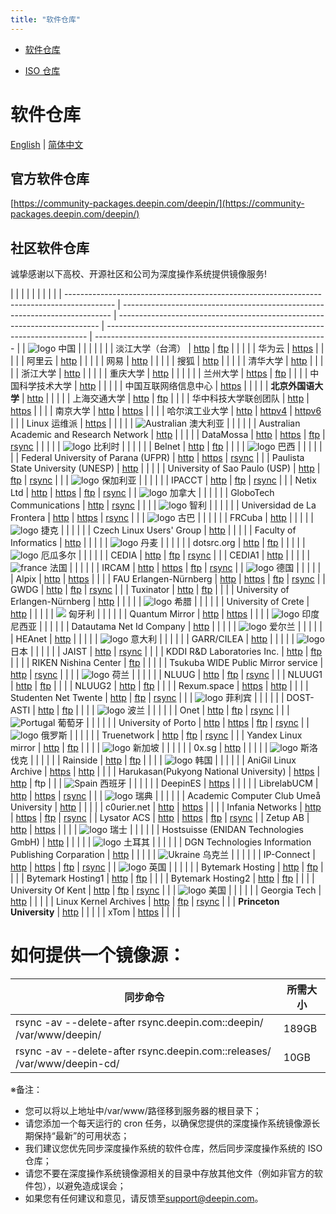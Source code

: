```yaml
---
title: "软件仓库"
---
```


<link rel="stylesheet" href="packages_zh_mark.css" />

- [软件仓库](packages_zh.md)

- [ISO 仓库](releases_zh.md)

# 软件仓库

[English](packages_en.md) \| [简体中文](packages_zh.md)

## 官方软件仓库

[https://community-packages.deepin.com/deepin/](https://community-packages.deepin.com/deepin/)

## 社区软件仓库

诚挚感谢以下高校、开源社区和公司为深度操作系统提供镜像服务!

|                                                                                            |                                                                             |                                                                           |                                                                           |                                                            |     |     |     |
| ------------------------------------------------------------------------------------------ | --------------------------------------------------------------------------- | ------------------------------------------------------------------------- | ------------------------------------------------------------------------- | ---------------------------------------------------------- |
| ![logo](https://www.deepin.org/wp-content/uploads/flag/1473231703China.jpg) 中国           |                                                                             |                                                                           |                                                                           |                                                            |                                                         |
| 淡江大学（台湾）                                                                           | [http](http://ftp.tku.edu.tw/Linux/Deepin/deepin/)                          | [ftp](ftp://ftp.tku.edu.tw/Linux/Deepin/deepin/)                          |                                                                           |                                                            |                                                         |
| 华为云                                                                                     | [https](https://mirrors.huaweicloud.com/deepin/)                            |                                                                           |                                                                           |                                                            |
| 阿里云                                                                                     | [http](http://mirrors.aliyun.com/deepin)                                    |                                                                           |                                                                           |                                                            |
| 网易                                                                                       | [http](http://mirrors.163.com/deepin/)                                      |                                                                           |                                                                           |                                                            |
| 搜狐                                                                                       | [http](http://mirrors.sohu.com/deepin)                                      |                                                                           |                                                                           |                                                            |
| 清华大学                                                                                   | [http](http://mirrors.tuna.tsinghua.edu.cn/deepin/)                         |                                                                           |                                                                           |                                                            |
| 浙江大学                                                                                   | [http](http://mirrors.zju.edu.cn/deepin/)                                   |                                                                           |                                                                           |                                                            |
| 重庆大学                                                                                   | [http](http://mirrors.cqu.edu.cn/deepin/)                                   |                                                                           |                                                                           |                                                            |                                                         |
| 兰州大学                                                                                   | [https](https://mirror.lzu.edu.cn/deepin/)                                  | [ftp](ftp://mirror.lzu.edu.cn/deepin/)                                    |                                                                           |                                                            |
| 中国科学技术大学                                                                           | [http](http://mirrors.ustc.edu.cn/deepin/)                                  |                                                                           |                                                                           |                                                            |
| 中国互联网络信息中心                                                                       | [https](https://mirrors.cnnic.cn/deepin/)                                   |                                                                           |                                                                           |                                                            |
| **北京外国语大学**                                                                         | [http](http://mirrors.bfsu.edu.cn/deepin/)                                  |                                                                           |                                                                           |                                                            |
| 上海交通大学                                                                               | [http](http://ftp.sjtu.edu.cn/deepin/)                                      | [ftp](ftp://ftp.sjtu.edu.cn/deepin/)                                      |                                                                           |                                                            |
| 华中科技大学联创团队                                                                       | [http](http://mirrors.hustunique.com/deepin/)                               | [https](https://mirrors.hustunique.com/deepin/)                           |                                                                           |                                                            |
| 南京大学                                                                                   | [http](http://mirrors.nju.edu.cn/deepin/)                                   | [https](https://mirrors.nju.edu.cn/deepin/)                               |                                                                           |                                                            |
| 哈尔滨工业大学                                                                             | [http](http://mirrors.hit.edu.cn/deepin/)                                   | [httpv4](http://mirrors4.hit.edu.cn/deepin)                               | [httpv6](http://mirrors6.hit.edu.cn/deepin)                               |                                                            |
| Linux 运维派                                                                               | [https](https://mirrors.skyshe.cn/deepin/)                                  |                                                                           |                                                                           |                                                            |
| ![Australian](https://www.deepin.org/wp-content/uploads/2016/12/Australian.jpg) 澳大利亚   |                                                                             |                                                                           |                                                                           |                                                            |
| Australian Academic and Research Network                                                   | [http](http://mirror.aarnet.edu.au/pub/deepin/deepin/)                      |                                                                           |                                                                           |                                                            |
| DataMossa                                                                                  | [http](http://mirror.datamossa.io/deepin)                                   | [https](https://mirror.datamossa.io/deepin)                               | [ftp](ftp://mirror.datamossa.io/deepin)                                   | [rsync](https://www.deepin.org/zh/mirrors/packages/deepin) |                                                           |                                                           |                                                           |
| ![logo](https://www.deepin.org/wp-content/uploads/flag/1473231824Belgium.jpg) 比利时       |                                                                             |                                                                           |                                                                           |                                                            |
| Belnet                                                                                     | [http](http://ftp.belnet.be/mirror/deepin/)                                 | [ftp](ftp://ftp.belnet.be/mirror/deepin/)                                 |                                                                           |                                                            |
| ![logo](https://www.deepin.org/wp-content/uploads/flag/1473231840Brazil.jpg) 巴西          |                                                                             |                                                                           |                                                                           |                                                            |                                                           |
| Federal University of Parana (UFPR)                                                        | [http](http://deepin.c3sl.ufpr.br/deepin/)                                  | [https](https://deepin.c3sl.ufpr.br/deepin/)                              | [rsync](rsync://deepin.c3sl.ufpr.br/deepin)                               |                                                            |
| Paulista State University (UNESP)                                                          | [http](http://mirror.unesp.br/deepin/)                                      |                                                                           |                                                                           |                                                            |
| University of Sao Paulo (USP)                                                              | [http](http://sft.if.usp.br/deepin/)                                        | [ftp](ftp://sft.if.usp.br/deepin/)                                        | [rsync](rsync://sft.if.usp.br/deepin)                                     |                                                            |
| ![logo](https://www.deepin.org/wp-content/uploads/flag/1473231864Bulgaria.jpg) 保加利亚    |                                                                             |                                                                           |                                                                           |                                                            |
| IPACCT                                                                                     | [http](http://deepin.ipacct.com/deepin/)                                    | [ftp](ftp://deepin.ipacct.com/deepin/)                                    | [rsync](https://deepin.ipacct.com/deepin/)                                |                                                            |
| Netix Ltd                                                                                  | [http](http://mirrors.netix.net/deepin/)                                    | [https](https://mirrors.netix.net/deepin/)                                | [ftp](ftp://mirrors.netix.net/deepin/)                                    | [rsync](https://mirrors.netix.net/deepin/)                 |
| ![logo](https://www.deepin.org/wp-content/uploads/flag/1473231887Canada.jpg) 加拿大        |                                                                             |                                                                           |                                                                           |                                                            |
| GloboTech Communications                                                                   | [http](http://deepin.mirror.globo.tech/)                                    | [rsync](https://deepin.mirror.globo.tech/deepin)                          |                                                                           |                                                            |
| ![logo](https://www.deepin.org/wp-content/uploads/2020/06/chile.jpg) 智利                  |                                                                             |                                                                           |                                                                           |                                                            |
| Universidad de La Frontera                                                                 | [http](http://mirror.ufro.cl/deepin/)                                       | [https](https://mirror.ufro.cl/deepin/)                                   | [rsync](https://mirror.ufro.cl/deepin/)                                   |                                                            |
| ![logo](https://www.deepin.org/wp-content/uploads/2020/06/Cuba.jpg) 古巴                   |                                                                             |                                                                           |                                                                           |                                                            |
| FRCuba                                                                                     | [http](http://repo.frcuba.cu/deepin/)                                       |                                                                           |                                                                           |                                                            |
| ![logo](https://www.deepin.org/wp-content/uploads/2020/06/cz.jpg) 捷克                     |                                                                             |                                                                           |                                                                           |                                                            |
| Czech Linux Users' Group                                                                   | [http](http://ftp.linux.cz/pub/linux/deepin/)                               |                                                                           |                                                                           |                                                            |
| Faculty of Informatics                                                                     | [http](http://ftp.fi.muni.cz/pub/linux/deepin/)                             |                                                                           |                                                                           |                                                            |
| ![logo](https://www.deepin.org/wp-content/uploads/flag/1473231953Denmark.jpg) 丹麦         |                                                                             |                                                                           |                                                                           |                                                            |
| dotsrc.org                                                                                 | [http](http://mirror.dotsrc.org/deepin)                                     | [ftp](ftp://mirror.dotsrc.org/deepin)                                     |                                                                           |                                                            |                              |
| ![logo](https://www.deepin.org/wp-content/uploads/flag/1479187808Ecuador.jpg) 厄瓜多尔     |                                                                             |                                                                           |                                                                           |                                                            |
| CEDIA                                                                                      | [http](http://mirror.cedia.org.ec/deepin)                                   | [ftp](ftp://mirror.cedia.org.ec/deepin)                                   | [rsync](https://www.deepin.org/zh/mirrors/packages/deepin)                |                                                            |
| CEDIA1                                                                                     | [http](http://mirror.ueb.edu.ec/deepin/)                                    |                                                                           |                                                                           |                                                            |
| ![france](https://www.deepin.org/wp-content/uploads/2016/12/france.jpg) 法国               |                                                                             |                                                                           |                                                                           |                                                            |
| IRCAM                                                                                      | [http](http://mirrors.ircam.fr/pub/deepin/)                                 | [https](https://mirrors.ircam.fr/pub/deepin/)                             | [ftp](ftp://mirrors.ircam.fr/pub/deepin/)                                 | [rsync](https://mirrors.ircam.fr/pub/deepin/)              |
| ![logo](https://www.deepin.org/wp-content/uploads/flag/1473231998Germany.jpg) 德国         |                                                                             |                                                                           |                                                                           |                                                            |
| Alpix                                                                                      | [http](http://mirror.alpix.eu/deepin/)                                      | [https](https://mirror.alpix.eu/deepin/)                                  |                                                                           |                                                            |
| FAU Erlangen-Nürnberg                                                                      | [http](http://ftp.fau.de/deepin/)                                           | [https](https://ftp.fau.de/deepin/)                                       | [ftp](ftp://ftp.fau.de/deepin/)                                           | [rsync](https://ftp.fau.de/deepin/)                        |
| GWDG                                                                                       | [http](http://ftp.gwdg.de/pub/linux/linuxdeepin/deepin/)                    | [ftp](ftp://ftp.gwdg.de/pub/linux/linuxdeepin/deepin)                     | [rsync](https://ftp.gwdg.de/pub/linux/linuxdeepin/deepin)                 |                                                            |
| Tuxinator                                                                                  | [http](http://mirror2.tuxinator.org/deepin/)                                | [ftp](ftp://mirror2.tuxinator.org/deepin/)                                |                                                                           |                                                            |
| University of Erlangen-Nürnberg                                                            | [http](http://ftp.uni-erlangen.de/deepin/)                                  |                                                                           |                                                                           |                                                            |
| ![logo](https://www.deepin.org/wp-content/uploads/flag/1478571726Greece.jpg) 希腊          |                                                                             |                                                                           |                                                                           |                                                            |
| University of Crete                                                                        | [http](http://ftp.cc.uoc.gr/mirrors/linux/deepin/packages/)                 |                                                                           |                                                                           |                                                            |
| ![](https://www.deepin.org/wp-content/plugins/qtranslate-x/flags/hu.png) 匈牙利            |                                                                             |                                                                           |                                                                           |                                                            |
| Quantum Mirror                                                                             | [http](http://quantum-mirror.hu/mirrors/pub/deepin/)                        | [https](https://quantum-mirror.hu/mirrors/pub/deepin/)                    |                                                                           |                                                            |
| ![logo](https://www.deepin.org/wp-content/uploads/flag/1473232042Indonesia.jpg) 印度尼西亚 |                                                                             |                                                                           |                                                                           |                                                            |
| Datautama Net Id Company                                                                   | [http](http://kartolo.sby.datautama.net.id/deepin/)                         |                                                                           |                                                                           |                                                            |
| ![logo](https://www.deepin.org/wp-content/uploads/flag/1478250247Ireland.jpg) 爱尔兰       |                                                                             |                                                                           |                                                                           |                                                            |
| HEAnet                                                                                     | [http](http://ftp.heanet.ie/pub/deepin/)                                    |                                                                           |                                                                           |                                                            |
| ![logo](https://www.deepin.org/wp-content/uploads/flag/1473232055Italy.jpg) 意大利         |                                                                             |                                                                           |                                                                           |                                                            |
| GARR/CILEA                                                                                 | [http](http://deepin.mirror.garr.it/mirrors/deepin/)                        |                                                                           |                                                                           |                                                            |
| ![logo](https://www.deepin.org/wp-content/uploads/flag/1473232068Japan.jpg) 日本           |                                                                             |                                                                           |                                                                           |                                                            |
| JAIST                                                                                      | [http](http://ftp.jaist.ac.jp/pub/Linux/deepin/)                            | [rsync](https://rsync.deepin.com/deepin)                                  |                                                                           |                                                            |
| KDDI R&D Laboratories Inc.                                                                 | [http](http://www.ftp.ne.jp/Linux/packages/deepin/deepin/)                  | [ftp](ftp://ftp.kddilabs.jp/Linux/packages/deepin/deepin/)                |                                                                           |                                                            |
| RIKEN Nishina Center                                                                       | [ftp](ftp://ftp.riken.jp/Linux/deepin)                                      |                                                                           |                                                                           |                                                            |
| Tsukuba WIDE Public Mirror service                                                         | [http](http://ftp.tsukuba.wide.ad.jp/Linux/deepin/)                         | [rsync](https://ftp.tsukuba.wide.ad.jp/deepin)                            |                                                                           |                                                            |
| ![logo](https://www.deepin.org/wp-content/uploads/flag/1473232015Holland.jpg) 荷兰         |                                                                             |                                                                           |                                                                           |                                                            |
| NLUUG                                                                                      | [http](http://ftp.nluug.nl/os/Linux/distr/deepin/)                          | [ftp](ftp://ftp.nluug.nl/pub/os/Linux/distr/deepin/)                      | [rsync](https://ftp.nluug.nl/deepin/)                                     |                                                            |
| NLUUG1                                                                                     | [http](http://ftp1.nluug.nl/os/Linux/distr/deepin/)                         | [ftp](ftp://ftp1.nluug.nl/pub/os/Linux/distr/deepin/)                     |                                                                           |                                                            |
| NLUUG2                                                                                     | [http](http://ftp2.nluug.nl/os/Linux/distr/deepin/)                         | [ftp](ftp://ftp2.nluug.nl/pub/os/Linux/distr/deepin/)                     |                                                                           |                                                            |
| Rexum.space                                                                                | [https](https://deepin.ams-01.rexum.space/deepin/)                          | [http](http://deepin.ams-01.rexum.space/deepin/)                          |                                                                           |                                                            |
| Studenten Net Twente                                                                       | [http](http://ftp.snt.utwente.nl/pub/os/linux/deepin)                       | [ftp](ftp://ftp.snt.utwente.nl/pub/os/linux/deepin)                       | [rsync](https://ftp.snt.utwente.nl/deepin)                                |                                                            |
| ![logo](https://www.deepin.org/wp-content/uploads/flag/1473232124Philippines.jpg) 菲利宾   |                                                                             |                                                                           |                                                                           |                                                            |
| DOST-ASTI                                                                                  | [http](http://mirrors.dotsrc.org/deepin/)                                   | [ftp](ftp://mirrors.dotsrc.org/deepin/)                                   |                                                                           |                                                            |
| ![logo](https://www.deepin.org/wp-content/uploads/flag/1473232140Poland.jpg) 波兰          |                                                                             |                                                                           |                                                                           |                                                            |
| Onet                                                                                       | [http](http://mirror.onet.pl/pub/mirrors/deepin/)                           | [ftp](ftp://mirror.onet.pl/pub/mirrors/deepin/)                           | [rsync](https://mirror.onet.pl/pub/mirrors/deepin/)                       |                                                            |
| ![Portugal](https://www.deepin.org/wp-content/uploads/2016/12/Portugal.jpg) 葡萄牙         |                                                                             |                                                                           |                                                                           |                                                            |
| University of Porto                                                                        | [http](http://mirrors.up.pt/pub/deepin/)                                    | [https](https://mirrors.up.pt/pub/deepin/)                                | [ftp](ftp://mirrors.up.pt/pub/deepin/)                                    | [rsync](https://mirrors.up.pt/pub/deepin/)                 |
| ![logo](https://www.deepin.org/wp-content/uploads/flag/1473232154Russian.jpg) 俄罗斯       |                                                                             |                                                                           |                                                                           |                                                            |
| Truenetwork                                                                                | [http](http://mirror.truenetwork.ru/deepin/)                                | [ftp](ftp://mirror.truenetwork.ru/deepin/)                                | [rsync](https://mirror.truenetwork.ru/deepin/)                            |                                                            |
| Yandex Linux mirror                                                                        | [http](http://mirror.yandex.ru/mirrors/deepin/packages/)                    | [ftp](ftp://mirror.yandex.ru/mirrors/deepin/packages/)                    |                                                                           |                                                            |
| ![logo](https://www.deepin.org/wp-content/uploads/flag/1478502810Singapore.jpg) 新加坡     |                                                                             |                                                                           |                                                                           |                                                            |
| 0x.sg                                                                                      | [http](http://mirror.0x.sg/deepin/)                                         |                                                                           |                                                                           |                                                            |
| ![logo](https://www.deepin.org/wp-content/uploads/flag/1473232178Slovakia.jpg) 斯洛伐克    |                                                                             |                                                                           |                                                                           |                                                            |
| Rainside                                                                                   | [http](http://tux.rainside.sk/deepin/)                                      | [ftp](ftp://tux.rainside.sk/deepin/)                                      |                                                                           |                                                            |
| ![logo](https://www.deepin.org/wp-content/uploads/2020/10/Korea.jpg) 韩国                  |                                                                             |                                                                           |                                                                           |                                                            |
| AniGil Linux Archive                                                                       | [https](https://mirror.anigil.com/deepin/)                                  | [http](http://mirror.anigil.com/deepin/)                                  |                                                                           |                                                            |
| Harukasan(Pukyong National University)                                                     | [https](https://ftp.harukasan.org/deepin/)                                  | [http](http://ftp.harukasan.org/deepin/)                                  | ftp                                                                       |                                                            |
| ![Spain](https://www.deepin.org/wp-content/uploads/2016/12/Spain.jpg) 西班牙               |                                                                             |                                                                           |                                                                           |                                                            |
| DeepinES                                                                                   | [https](https://mirror.deepines.com/deepin/)                                |                                                                           |                                                                           |                                                            |
| LibrelabUCM                                                                                | [http](http://mirror.librelabucm.org/deepin/)                               | [https](https://mirror.librelabucm.org/deepin/)                           | [rsync](https://mirror.librelabucm.org/deepin/)                           |                                                            |
| ![logo](https://www.deepin.org/wp-content/uploads/flag/1473232216Sweden.jpg) 瑞典          |                                                                             |                                                                           |                                                                           |                                                            |
| Academic Computer Club Umeå University                                                     | [http](http://ftp.acc.umu.se/mirror/linuxdeepin/packages/)                  |                                                                           |                                                                           |                                                            |
| c0urier.net                                                                                | [http](http://mirrors.c0urier.net/linux/deepin/packages/)                   | [https](https://mirrors.c0urier.net/linux/deepin/packages/)               |                                                                           |                                                            |
| Infania Networks                                                                           | [http](http://ftpmirror1.infania.net/mirror/deepin/packages/)               | [https](https://ftpmirror1.infania.net/mirror/deepin/packages/)           | [ftp](ftp://ftpmirror1.infania.net/mirror/deepin/packages/)               | [rsync](https://ftpmirror1.infania.net/deepin)             |
| Lysator ACS                                                                                | [http](http://ftp.lysator.liu.se/pub/deepin/packages)                       | [https](https://ftp.lysator.liu.se/pub/deepin/packages)                   | [ftp](ftp://ftp.lysator.liu.se/pub/deepin/packages)                       | [rsync](https://ftp.lysator.liu.se::deepin/packages)       |
| Zetup AB                                                                                   | [http](http://mirror.zetup.net/deepin)                                      | [https](https://mirror.zetup.net/deepin)                                  |                                                                           |                                                            |
| ![logo](https://www.deepin.org/wp-content/uploads/2020/06/Switzerland.jpg) 瑞士            |                                                                             |                                                                           |                                                                           |                                                            |
| Hostsuisse (ENIDAN Technologies GmbH)                                                      | [http](http://mirror.hostsuisse.com/deepin/packages)                        |                                                                           |                                                                           |                                                            |
| ![logo](https://www.deepin.org/wp-content/uploads/flag/1473232237Turkey.jpg) 土耳其        |                                                                             |                                                                           |                                                                           |                                                            |
| DGN Technologies Information Publishing Corparation                                        | [http](http://mirror.dgn.net.tr/deepin/)                                    |                                                                           |                                                                           |                                                            |
| ![Ukraine](https://www.deepin.org/wp-content/uploads/2018/10/Ukraine.jpg) 乌克兰           |                                                                             |                                                                           |                                                                           |                                                            |
| IP-Connect                                                                                 | [http](http://deepin.ip-connect.vn.ua/)                                     | [https](https://deepin.ip-connect.vn.ua/)                                 | [ftp](ftp://deepin.ip-connect.vn.ua/mirror/deepin/)                       | [rsync](rsync://deepin.ip-connect.vn.ua/deepin/)           |
| ![logo](https://www.deepin.org/wp-content/uploads/flag/1473231981Britain.jpg) 英国         |                                                                             |                                                                           |                                                                           |                                                            |
| Bytemark Hosting                                                                           | [http](http://mirror.bytemark.co.uk/linuxdeepin/deepin/)                    | [ftp](ftp://mirror.bytemark.co.uk/linuxdeepin/deepin/)                    |                                                                           |                                                            |
| Bytemark Hosting1                                                                          | [http](http://mirror.yrk.bytemark.co.uk/linuxdeepin/deepin/)                | [ftp](ftp://mirror.yrk.bytemark.co.uk/linuxdeepin/deepin/)                |                                                                           |                                                            |
| Bytemark Hosting2                                                                          | [http](http://mirror.man.bytemark.co.uk/linuxdeepin/deepin)                 | [ftp](ftp://mirror.man.bytemark.co.uk/linuxdeepin/deepin)                 |                                                                           |                                                            |
| University Of Kent                                                                         | [http](http://www.mirrorservice.org/sites/packages.linuxdeepin.com/deepin/) | [ftp](ftp://ftp.mirrorservice.org/sites/packages.linuxdeepin.com/deepin/) | [rsync](https://rsync.mirrorservice.org/packages.linuxdeepin.com/deepin/) |                                                            |
| ![logo](https://www.deepin.org/wp-content/uploads/flag/1473231717America.jpg) 美国         |                                                                             |                                                                           |                                                                           |                                                            |
| Georgia Tech                                                                               | [http](http://www.gtlib.gatech.edu/pub/deepin/)                             |                                                                           |                                                                           |                                                            |
| Linux Kernel Archives                                                                      | [http](http://mirrors.kernel.org/deepin/)                                   | [ftp](ftp://mirrors.kernel.org/deepin/)                                   | [rsync](https://mirrors.kernel.org/deepin)                                |                                                            |
| **Princeton University**                                                                   | [http](http://mirror.math.princeton.edu/pub/deepin/)                        |                                                                           |                                                                           |                                                            |
| xTom                                                                                       | [https](https://mirrors.xtom.com/deepin/)                                   |                                                                           |                                                                           |                                                            |
# 如何提供一个镜像源：

| 同步命令                                                                 | 所需大小 |
| ------------------------------------------------------------------------ | -------- |
| rsync -av --delete-after rsync.deepin.com::deepin/ /var/www/deepin/      | 189GB    |
| rsync -av --delete-after rsync.deepin.com::releases/ /var/www/deepin-cd/ | 10GB     |

※备注：

- 您可以将以上地址中/var/www/路径移到服务器的根目录下；
- 请您添加一个每天运行的 cron 任务，以确保您提供的深度操作系统镜像源长期保持“最新”的可用状态；
- 我们建议您优先同步深度操作系统的软件仓库，然后同步深度操作系统的 ISO 仓库；
- 请您不要在深度操作系统镜像源相关的目录中存放其他文件（例如非官方的软件包），以避免造成误会；
- 如果您有任何建议和意见，请反馈至[support@deepin.com](mailto:support@deepin.com)。

